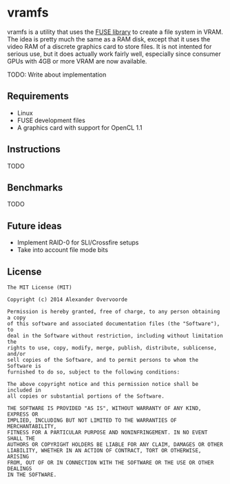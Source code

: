 vramfs
======

vramfs is a utility that uses the [FUSE library](http://fuse.sourceforge.net/)
to create a file system in VRAM. The idea is pretty much the same as a RAM
disk, except that it uses the video RAM of a discrete graphics card to store
files. It is not intented for serious use, but it does actually work fairly
well, especially since consumer GPUs with 4GB or more VRAM are now available.

TODO: Write about implementation

Requirements
------------

- Linux
- FUSE development files
- A graphics card with support for OpenCL 1.1

Instructions
------------

TODO

Benchmarks
----------

TODO

Future ideas
------------

- Implement RAID-0 for SLI/Crossfire setups
- Take into account file mode bits

License
-------

    The MIT License (MIT)

    Copyright (c) 2014 Alexander Overvoorde

    Permission is hereby granted, free of charge, to any person obtaining a copy
    of this software and associated documentation files (the "Software"), to
    deal in the Software without restriction, including without limitation the
    rights to use, copy, modify, merge, publish, distribute, sublicense, and/or
    sell copies of the Software, and to permit persons to whom the Software is
    furnished to do so, subject to the following conditions:

    The above copyright notice and this permission notice shall be included in
    all copies or substantial portions of the Software.

    THE SOFTWARE IS PROVIDED "AS IS", WITHOUT WARRANTY OF ANY KIND, EXPRESS OR
    IMPLIED, INCLUDING BUT NOT LIMITED TO THE WARRANTIES OF MERCHANTABILITY,
    FITNESS FOR A PARTICULAR PURPOSE AND NONINFRINGEMENT. IN NO EVENT SHALL THE
    AUTHORS OR COPYRIGHT HOLDERS BE LIABLE FOR ANY CLAIM, DAMAGES OR OTHER
    LIABILITY, WHETHER IN AN ACTION OF CONTRACT, TORT OR OTHERWISE, ARISING
    FROM, OUT OF OR IN CONNECTION WITH THE SOFTWARE OR THE USE OR OTHER DEALINGS
    IN THE SOFTWARE.

